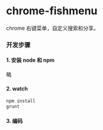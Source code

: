 chrome-fishmenu
===============

chrome 右键菜单，自定义搜索和分享。

### 开发步骤
#### 1. 安装 node 和 npm
略
#### 2. watch
```sh
npm install
grunt
```
#### 3. 编码